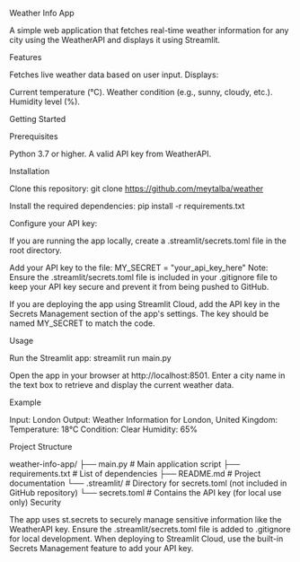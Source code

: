 Weather Info App 

A simple web application that fetches real-time weather information for any city using the WeatherAPI and displays it using Streamlit.

Features

Fetches live weather data based on user input.
Displays:

Current temperature (°C).
Weather condition (e.g., sunny, cloudy, etc.).
Humidity level (%).

Getting Started

Prerequisites

Python 3.7 or higher.
A valid API key from WeatherAPI.

Installation

Clone this repository:
git clone https://github.com/meytalba/weather

Install the required dependencies:
pip install -r requirements.txt

Configure your API key:

If you are running the app locally, create a .streamlit/secrets.toml file in the root directory.

Add your API key to the file:
MY_SECRET = "your_api_key_here"
Note: Ensure the .streamlit/secrets.toml file is included in your .gitignore file to keep your API key secure and prevent it from being pushed to GitHub.

If you are deploying the app using Streamlit Cloud, add the API key in the Secrets Management section of the app's settings. The key should be named MY_SECRET to match the code.

Usage

Run the Streamlit app:
streamlit run main.py

Open the app in your browser at http://localhost:8501.
Enter a city name in the text box to retrieve and display the current weather data.

Example

Input: London
Output:
Weather Information for London, United Kingdom:
Temperature: 18°C
Condition: Clear
Humidity: 65%

Project Structure

weather-info-app/
├── main.py          # Main application script
├── requirements.txt # List of dependencies
├── README.md        # Project documentation
└── .streamlit/      # Directory for secrets.toml (not included in GitHub repository)
    └── secrets.toml # Contains the API key (for local use only)
Security

The app uses st.secrets to securely manage sensitive information like the WeatherAPI key.
Ensure the .streamlit/secrets.toml file is added to .gitignore for local development.
When deploying to Streamlit Cloud, use the built-in Secrets Management feature to add your API key.
